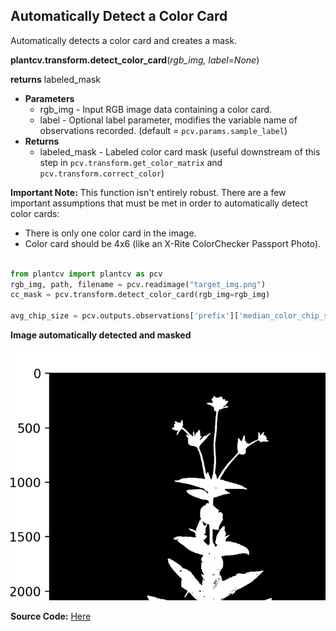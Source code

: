 ## Automatically Detect a Color Card

Automatically detects a color card and creates a mask. 

**plantcv.transform.detect_color_card**(*rgb_img, label=None*)

**returns** labeled_mask

- **Parameters**
    - rgb_img          - Input RGB image data containing a color card.
    - label - Optional label parameter, modifies the variable name of observations recorded. (default = `pcv.params.sample_label`)
- **Returns**
    - labeled_mask     - Labeled color card mask (useful downstream of this step in `pcv.transform.get_color_matrix` and `pcv.transform.correct_color`)

**Important Note:** This function isn't entirely robust. There are a few important assumptions that must be met in order to automatically detect color cards:

- There is only one color card in the image.
- Color card should be 4x6 (like an X-Rite ColorChecker Passport Photo). 

```python

from plantcv import plantcv as pcv
rgb_img, path, filename = pcv.readimage("target_img.png")
cc_mask = pcv.transform.detect_color_card(rgb_img=rgb_img)

avg_chip_size = pcv.outputs.observations['prefix']['median_color_chip_size']['value']

```

**Image automatically detected and masked**

![Screenshot](img/documentation_images/correct_color_imgs/detect_color_card.png)

**Source Code:** [Here](https://github.com/danforthcenter/plantcv/blob/main/plantcv/plantcv/transform/color_correction.py)
